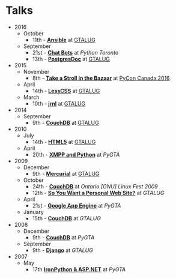 # Talks

* 2016
    * October
        * 11th - [**Ansible**](https://github.com/myles/2016-10-11-ansible) at [GTALUG](https://gtalug.org/meeting/2016-10/)
    * September
        * 21st - [**Chat Bots**](https://github.com/myles/2016-09-21-chat-bots) at _Python Toronto_
        * 13th - [**PostgresDoc**](https://github.com/myles/2016-09-13-postgresdoc) at [GTALUG](https://gtalug.org/meeting/2016-09/)
* 2015
    * November
        * 8th - [**Take a Stroll in the Bazaar**](https://github.com/myles/2015-11-08-Take-a-Stroll-in-the-Bazaar) at [PyCon Canada 2016](https://2015.pycon.ca/en/schedule/69/)
    * April
        * 14th - [**LessCSS**](https://github.com/myles/2015-04-14-lesscss) at [GTALUG](https://gtalug.org/meeting/2015-04/)
    * March
        * 10th - [**jrnl**](https://github.com/myles/2015-03-10-jrnl) at [GTALUG](https://gtalug.org/meeting/2015-03/)
* 2014
    * September
        * 9th - [**CouchDB**](https://github.com/myles/2014-09-09-couchdb) at [GTALUG](https://gtalug.org/meeting/2014-09/)
* 2010
    * July
        * 14th - [**HTML5**](2010/07/14/html5) at [GTALUG](https://gtalug.org/meeting/2010-07/)
    * April
        * 20th - [**XMPP and Python**](2010/04/20/xmpp-python) at _PyGTA_
* 2009
    * December
        * 9th - [**Mercurial**](2009/12/09/mercurial) at [GTALUG](https://gtalug.org/meeting/2009-12/)
    * October
        * 24th - [**CouchDB**](2009/10/24/couchdb) at _Ontario [GNU] Linux Fest 2009_
        * 12th - [**So You Want a Personal Web Site?**](2009/10/12/so-you-want-a-personal-web-site) at _GTALUG_
    * April
        * 21st - [**Google App Engine**](2009/04/21/google-app-engine) at _PyGTA_
    * January
        * 15th - [**CouchDB**](2009/01/15/couchdb) at _GTALUG_
* 2008
    * December
        * 9th - [**CouchDB**](2008/12/09/couchdb) at _PyGTA_
    * September
        * 9th - [**Django**](2008/09/09/django) at _GTALUG_
* 2007
    * May
        * 17th [**IronPython & ASP.NET**](2007/04/17/ironpython-aspnet) at _PyGTA_
